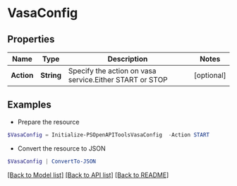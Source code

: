 # VasaConfig
## Properties

Name | Type | Description | Notes
------------ | ------------- | ------------- | -------------
**Action** | **String** | Specify the action on vasa service.Either START or STOP | [optional] 

## Examples

- Prepare the resource
```powershell
$VasaConfig = Initialize-PSOpenAPIToolsVasaConfig  -Action START
```

- Convert the resource to JSON
```powershell
$VasaConfig | ConvertTo-JSON
```

[[Back to Model list]](../README.md#documentation-for-models) [[Back to API list]](../README.md#documentation-for-api-endpoints) [[Back to README]](../README.md)

